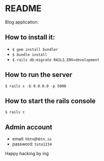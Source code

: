 # README

Blog application:

## How to install it:

- `$ gem install bundler`
- `$ bundle install`
- `$ rails db:migrate RAILS_ENV=development`

## How to run the server

`$ rails s -b 0.0.0.0 -p 5000`

## How to start the rails console

`$ rails c`

## Admin account

- email: `hbtn@hbtn.io`
- password: `toto1234`

Happy hacking by ing
